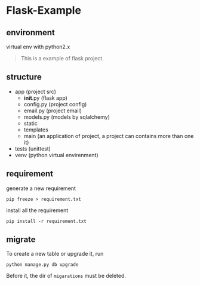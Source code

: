 # Flask-Example

## environment

virtual env with python2.x

> This is a example of flask project.

## structure

* app (project src)
  * __init__.py (flask app)
  * config.py   (project config)
  * email.py    (project email)
  * models.py   (models by sqlalchemy)
  * static      
  * templates
  * main        (an application of project, a project can contains more than one it)
* tests         (unittest)
* venv          (python virtual envirenment)

## requirement

generate a new requirement

```
pip freeze > requirement.txt
```

install all the requirement

```
pip install -r requirement.txt
```

## migrate

To create a new table or upgrade it, run 

```
python manage.py db upgrade
```

Before it, the dir of `migarations` must be deleted.
